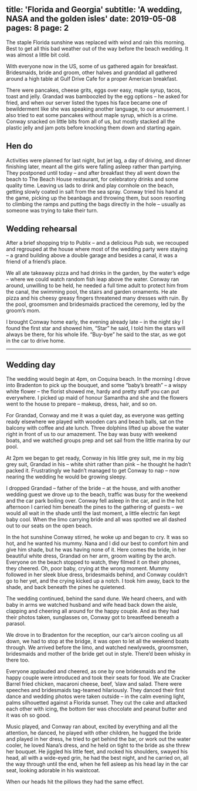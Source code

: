 title: 'Florida and Georgia'
subtitle: 'A wedding, NASA and the golden isles'
date: 2019-05-08
pages: 8
page: 2
---

The staple Florida sunshine was replaced with wind and rain this morning. Best to get all this bad weather out of the way before the beach wedding. It was almost a little bit cold.

With everyone now in the US, some of us gathered again for breakfast. Bridesmaids, bride and groom, other halves and granddad all gathered around a high table at Gulf Drive Cafe for a proper American breakfast.

There were pancakes, cheese grits, eggs over easy, maple syrup, tacos, toast and jelly. Grandad was bamboozled by the egg options – he asked for fried, and when our server listed the types his face became one of bewilderment like she was speaking another language, to our amusement. I also tried to eat some pancakes without maple syrup, which is a crime. Conway snacked on little bits from all of us, but mostly stacked all the plastic jelly and jam pots before knocking them down and starting again.

## Hen do

Activities were planned for last night, but jet lag, a day of driving, and dinner finishing later, meant all the girls were falling asleep rather than partying. They postponed until today – and after breakfast they all went down the beach to The Beach House restaurant, for celebratory drinks and some quality time. Leaving us lads to drink and play cornhole on the beach, getting slowly coated in salt from the sea spray. Conway tried his hand at the game, picking up the beanbags and throwing them, but soon resorting to climbing the ramps and putting the bags directly in the hole – usually as someone was trying to take their turn.

## Wedding rehearsal

After a brief shopping trip to Publix – and a delicious Pub sub, we recouped and regrouped at the house where most of the wedding party were staying – a grand building above a double garage and besides a canal, it was a friend of a friend’s place.

We all ate takeaway pizza and had drinks in the garden, by the water’s edge – where we could watch random fish leap above the water. Conway ran around, unwilling to be held, he needed a full time adult to protect him from the canal, the swimming pool, the stairs and garden ornaments. He ate pizza and his cheesy greasy fingers threatened many dresses with ruin. By the pool, groomsmen and bridesmaids practiced the ceremony, led by the groom’s mom.

I brought Conway home early, the evening already late – in the night sky I found the first star and showed him, “Star” he said, I told him the stars will always be there, for his whole life. “Buy-bye” he said to the star, as we got in the car to drive home.

---

## Wedding day

The wedding would begin at 4pm, on Coquina beach. In the morning I drove into Bradenton to pick up the bouquet, and some “baby’s breath” – a wispy white flower – the florist showed me, hardy and pretty stuff you can put everywhere. I picked up maid of honour Samantha and she and the flowers went to the house to prepare – makeup, dress, hair, and so on.

For Grandad, Conway and me it was a quiet day, as everyone was getting ready elsewhere we played with wooden cars and beach balls, sat on the balcony with coffee and ate lunch. Three dolphins lifted up above the water right in front of us to our amazement. The bay was busy with weekend boats, and we watched groups prep and set sail from the little marina by our pool.

At 2pm we began to get ready, Conway in his little grey suit, me in my big grey suit, Grandad in his – white shirt rather than pink – he thought he hadn’t packed it. Frustratingly we hadn’t managed to get Conway to nap – now nearing the wedding he would be growing sleepy.

I dropped Grandad – father of the bride – at the house, and with another wedding guest we drove up to the beach, traffic was busy for the weekend and the car park boiling over. Conway fell asleep in the car, and in the hot afternoon I carried him beneath the pines to the gathering of guests – we would all wait in the shade until the last moment, a little electric fan kept baby cool. When the limo carrying bride and all was spotted we all dashed out to our seats on the open beach.

In the hot sunshine Conway stirred, he woke up and began to cry. It was so hot, and he wanted his mummy. Nana and I did our best to comfort him and give him shade, but he was having none of it. Here comes the bride, in her beautiful white dress, Grandad on her arm, groom waiting by the arch. Everyone on the beach stopped to watch, they filmed it on their phones, they cheered. Oh, poor baby, crying at the wrong moment. Mummy followed in her sleek blue dress, bridesmaids behind, and Conway couldn’t go to her yet, and the crying kicked up a notch. I took him away, back to the shade, and back beneath the pines he quietened.

The wedding continued, behind the sand dune. We heard cheers, and with baby in arms we watched husband and wife head back down the aisle, clapping and cheering all around for the happy couple. And as they had their photos taken, sunglasses on, Conway got to breastfeed beneath a parasol.

We drove in to Bradenton for the reception, our car’s aircon cooling us all down, we had to stop at the bridge, it was open to let all the weekend boats through. We arrived before the limo, and watched newlyweds, groomsmen, bridesmaids and mother of the bride get out in style. There’d been whisky in there too.

Everyone applauded and cheered, as one by one bridesmaids and the happy couple were introduced and took their seats for food. We ate Cracker Barrel fried chicken, macaroni cheese, beef, ’slaw and salad. There were speeches and bridesmaids tag-teamed hilariously. They danced their first dance and wedding photos were taken outside – in the calm evening light, palms silhouetted against a Florida sunset. They cut the cake and attacked each other with icing, the bottom tier was chocolate and peanut butter and it was oh so good.

Music played, and Conway ran about, excited by everything and all the attention, he danced, he played with other children, he hugged the bride and played in her dress, he tried to get behind the bar, or work out the water cooler, he loved Nana’s dress, and he held on tight to the bride as she threw her bouquet. He jiggled his little feet, and rocked his shoulders, swayed his head, all with a wide-eyed grin, he had the best night, and he carried on, all the way through until the end, when he fell asleep as his head lay in the car seat, looking adorable in his waistcoat.

When our heads hit the pillows they had the same effect.
